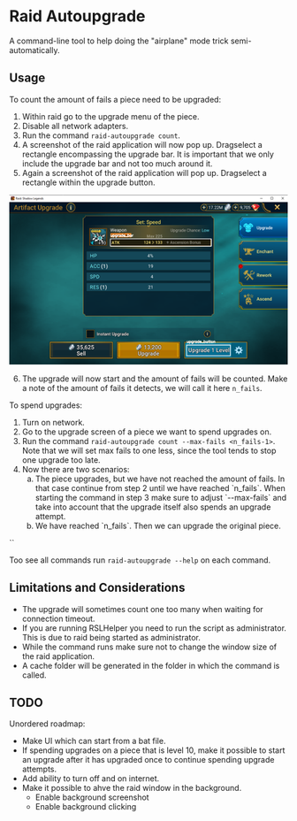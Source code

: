 # Raid Autoupgrade

A command-line tool to help doing the "airplane" mode trick semi-automatically.

## Usage

To count the amount of fails a piece need to be upgraded:

1. Within raid go to the upgrade menu of the piece.
2. Disable all network adapters.
3. Run the command `raid-autoupgrade count`.
4. A screenshot of the raid application will now pop up. Dragselect a rectangle encompassing the upgrade bar. It is important that we only include the upgrade bar and not too much around it.
5. Again a screenshot of the raid application will pop up. Dragselect a rectangle within the upgrade button.

![alt text](docs/images/image_with_regions.png)

6. The upgrade will now start and the amount of fails will be counted. Make a note of the amount of fails it detects, we will call it here `n_fails`.

To spend upgrades:
1. Turn on network.
2. Go to the upgrade screen of a piece we want to spend upgrades on.
3. Run the command `raid-autoupgrade count --max-fails <n_fails-1>`. Note that we will set max fails to one less, since the tool tends to stop one upgrade too late.
4. Now there are two scenarios:
    <ol type="a">
    <li>The piece upgrades, but we have not reached the amount of fails. In that case continue from step 2 until we have reached `n_fails`. When starting the command in step 3 make sure to adjust `--max-fails` and take into account that the upgrade itself also spends an upgrade attempt.</li>
    <li>We have reached `n_fails`. Then we can upgrade the original piece.</li>
    </ol>

``

Too see all commands run `raid-autoupgrade --help` on each command.


## Limitations and Considerations
* The upgrade will sometimes count one too many when waiting for connection timeout.
* If you are running RSLHelper you need to run the script as administrator. This is due to raid being started as administrator.
* While the command runs make sure not to change the window size of the raid application.
* A cache folder will be generated in the folder in which the command is called.


## TODO

Unordered roadmap:
* Make UI which can start from a bat file.
* If spending upgrades on a piece that is level 10, make it possible to start an upgrade after it has upgraded once to continue spending upgrade attempts.
* Add ability to turn off and on internet.
* Make it possible to ahve the raid window in the background.
    - Enable background screenshot
    - Enable background clicking
